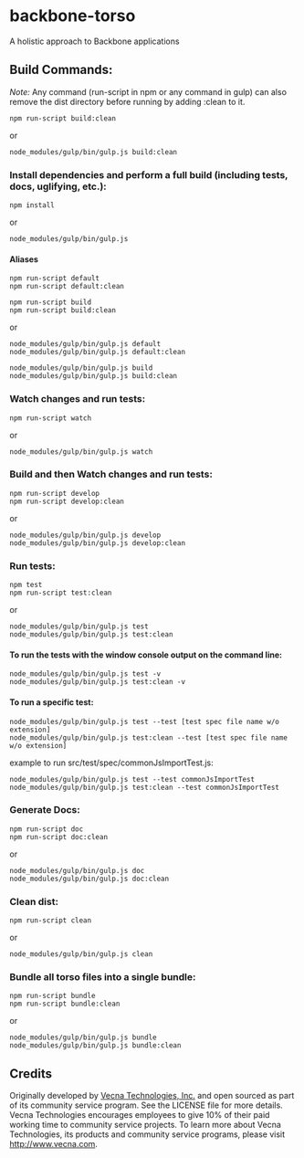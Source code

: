 # backbone-torso
A holistic approach to Backbone applications

## Build Commands:
*Note:* Any command (run-script in npm or any command in gulp) can also remove the dist directory before running by adding :clean to it.
```
npm run-script build:clean
```
or
```
node_modules/gulp/bin/gulp.js build:clean
```

### Install dependencies and perform a full build (including tests, docs, uglifying, etc.):
```
npm install
```
or
```
node_modules/gulp/bin/gulp.js
```

#### Aliases
```
npm run-script default
npm run-script default:clean

npm run-script build
npm run-script build:clean
```
or
```
node_modules/gulp/bin/gulp.js default
node_modules/gulp/bin/gulp.js default:clean

node_modules/gulp/bin/gulp.js build
node_modules/gulp/bin/gulp.js build:clean
```

### Watch changes and run tests:
```
npm run-script watch
```
or
```
node_modules/gulp/bin/gulp.js watch
```

### Build and then Watch changes and run tests:
```
npm run-script develop
npm run-script develop:clean
```
or
```
node_modules/gulp/bin/gulp.js develop
node_modules/gulp/bin/gulp.js develop:clean
```

### Run tests:
```
npm test
npm run-script test:clean
```
or
```
node_modules/gulp/bin/gulp.js test
node_modules/gulp/bin/gulp.js test:clean
```
#### To run the tests with the window console output on the command line:
```
node_modules/gulp/bin/gulp.js test -v
node_modules/gulp/bin/gulp.js test:clean -v
```
#### To run a specific test:
```
node_modules/gulp/bin/gulp.js test --test [test spec file name w/o extension]
node_modules/gulp/bin/gulp.js test:clean --test [test spec file name w/o extension]
```
example to run src/test/spec/commonJsImportTest.js:
```
node_modules/gulp/bin/gulp.js test --test commonJsImportTest
node_modules/gulp/bin/gulp.js test:clean --test commonJsImportTest
```

### Generate Docs:
```
npm run-script doc
npm run-script doc:clean
```
or
```
node_modules/gulp/bin/gulp.js doc
node_modules/gulp/bin/gulp.js doc:clean
```

### Clean dist:
```
npm run-script clean
```
or
```
node_modules/gulp/bin/gulp.js clean
```

### Bundle all torso files into a single bundle:
```
npm run-script bundle
npm run-script bundle:clean
```
or
```
node_modules/gulp/bin/gulp.js bundle
node_modules/gulp/bin/gulp.js bundle:clean
```

## Credits
Originally developed by [Vecna Technologies, Inc.](http://www.vecna.com/) and open sourced as part of its community service program. See the LICENSE file for more details.
Vecna Technologies encourages employees to give 10% of their paid working time to community service projects.
To learn more about Vecna Technologies, its products and community service programs, please visit http://www.vecna.com.
